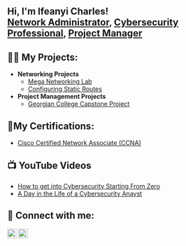 <h2>Hi, I'm Ifeanyi Charles! <br/><a href="https://github.com/ifeanyi">Network Administrator</a>, <a href="https://www.linkedin.com/in/joshmadakor/">Cybersecurity Professional</a>, <a href="https://www.youtube.com/c/joshmadakor">Project Manager</a></h2>

<h2>👨‍💻 My Projects:</h2>

- <b>Networking Projects</b>
  - [Mega Networking Lab](https://github.com/Ifycharles01/MegaNetworkingLab)
  - [Configuring Static Routes](https://github.com/Ifycharles01/End-to-End-Static-Routing-/blob/main/README.md) 
- <b>Project Management Projects</b>
  - [Georgian College Capstone Project](https://github.com/Ifycharles01/Capstone-Project-on-Integrating-AI-into-ACME-learning-system)
    
<h2>🥇My Certifications:</h2>

- [Cisco Certified Network Associate (CCNA)](https://github.com/joshmadakor1/Algorithms-Practice)
    
<h2>📺 YouTube Videos</h2>

- [How to get into Cybersecurity Starting From Zero](https://www.youtube.com/watch?v=a83ASGn_V_s)
- [A Day in the Life of a Cybersecurity Anayst](https://www.youtube.com/watch?v=uHy3oM7NnoU)

<h2> 🤳 Connect with me:</h2>

[<img align="left" alt="JoshMadakor | LinkedIn" width="22px" src="https://cdn.jsdelivr.net/npm/simple-icons@v3/icons/linkedin.svg" />][linkedin]
[<img align="left" alt="JoshMadakor | YouTube" width="22px" src="https://cdn.jsdelivr.net/npm/simple-icons@v3/icons/youtube.svg" />][youtube]

[twitter]: https://twitter.com/joshmadakor
[youtube]: https://www.youtube.com/c/joshmadakor
[instagram]: https://www.instagram.com/joshmadakor/
[linkedin]: https://linkedin.com/in/joshmadakor

<!--
**joshmadakor1/joshmadakor1** is a ✨ _special_ ✨ repository because its `README.md` (this file) appears on your GitHub profile.

Here are some ideas to get you started:

- 🔭 I’m currently working on ...
- 🌱 I’m currently learning ...
- 👯 I’m looking to collaborate on ...
- 🤔 I’m looking for help with ...
- 💬 Ask me about ...
- 📫 How to reach me: ...
- 😄 Pronouns: ...
- ⚡ Fun fact: ...
-->
